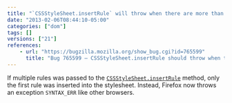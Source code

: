 ```yaml
---
title: "`CSSStyleSheet.insertRule` will throw when there are more than one rule"
date: "2013-02-06T08:44:10-05:00"
categories: ["dom"]
tags: []
versions: ["21"]
references:
    - url: "https://bugzilla.mozilla.org/show_bug.cgi?id=765599"
      title: "Bug 765599 – CSSStyleSheet.insertRule should throw when there are more than one rule"
---
```

If multiple rules was passed to the [`CSSStyleSheet.insertRule`](https://developer.mozilla.org/docs/Web/API/CSSStyleSheet/insertRule) method, only the first rule was inserted into the stylesheet. Instead, Firefox now throws an exception `SYNTAX_ERR` like other browsers.
